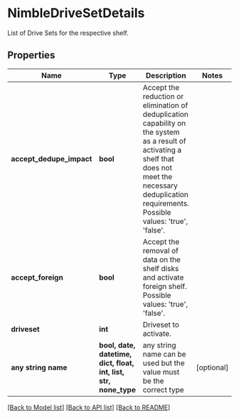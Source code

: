 # NimbleDriveSetDetails

List of Drive Sets for the respective shelf.

## Properties
Name | Type | Description | Notes
------------ | ------------- | ------------- | -------------
**accept_dedupe_impact** | **bool** | Accept the reduction or elimination of deduplication capability on the system as a result of activating a shelf that does not meet the necessary deduplication requirements. Possible values: &#39;true&#39;, &#39;false&#39;. | 
**accept_foreign** | **bool** | Accept the removal of data on the shelf disks and activate foreign shelf. Possible values: &#39;true&#39;, &#39;false&#39;. | 
**driveset** | **int** | Driveset to activate. | 
**any string name** | **bool, date, datetime, dict, float, int, list, str, none_type** | any string name can be used but the value must be the correct type | [optional]

[[Back to Model list]](../README.md#documentation-for-models) [[Back to API list]](../README.md#documentation-for-api-endpoints) [[Back to README]](../README.md)


